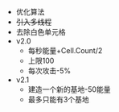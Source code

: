 - 优化算法
- ~~引入多线程~~
- 去除白色单元格
- v2.0
    - 每秒能量+Cell.Count/2
    - 上限100
    - 每次攻击-5%   
- v2.1
    - 建造一个新的基地-50能量
    - 最多只能有3个基地    